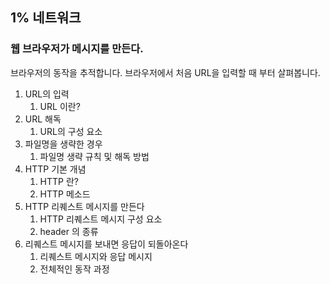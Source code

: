 ## 1% 네트워크

### 웹 브라우저가 메시지를 만든다.

브라우저의 동작을 추적합니다. 브라우저에서 처음 URL을 입력할 때 부터 살펴봅니다.

1. URL의 입력
    1. URL 이란?
2. URL 해독
    1. URL의 구성 요소
3. 파일명을 생략한 경우
    1. 파일명 생략 규칙 및 해독 방법
4. HTTP 기본 개념
    1. HTTP 란?
    2. HTTP 메소드
5. HTTP 리퀘스트 메시지를 만든다
    1. HTTP 리퀘스트 메시지 구성 요소
    2. header 의 종류
6. 리퀘스트 메시지를 보내면 응답이 되돌아온다
    1. 리퀘스트 메시지와 응답 메시지
    2. 전체적인 동작 과정